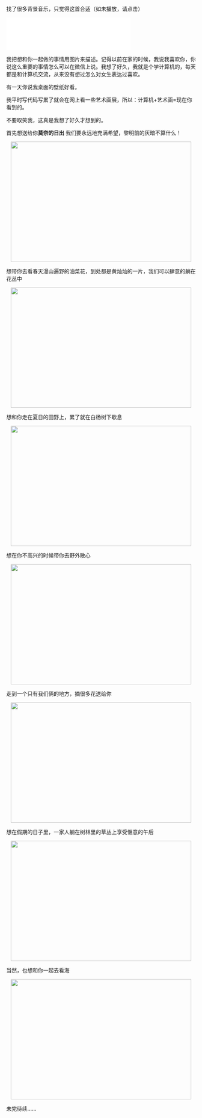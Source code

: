 找了很多背景音乐，只觉得这首合适（如未播放，请点击）
<iframe frameborder="no" border="0" marginwidth="0" marginheight="0" width=330 height=86 src="//music.163.com/outchain/player?type=2&id=26908739&auto=1&height=66"></iframe>


我把想和你一起做的事情用图片来描述。记得以前在家的时候，我说我喜欢你，你说这么重要的事情怎么可以在微信上说。我想了好久，我就是个学计算机的，每天都是和计算机交流，从来没有想过怎么对女生表达过喜欢。

有一天你说我桌面的壁纸好看。

我平时写代码写累了就会在网上看一些艺术画展，所以：计算机+艺术画=现在你看到的。

不要取笑我，这真是我想了好久才想到的。


首先想送给你**莫奈的日出** 我们要永远地充满希望，黎明前的灰暗不算什么！
<div style="text-align:center"><img src="https://pic1.zhimg.com/v2-641fcf90c0cce22af1bb99d8018c5633_1440w.jpg?source=172ae18b" width = "480" height = "320" align=center/></div>

想带你去看春天漫山遍野的油菜花，到处都是黄灿灿的一片，我们可以肆意的躺在花丛中
<div style="text-align:center"><img src="https://gimg2.baidu.com/image_search/src=http%3A%2F%2Fnimg.ws.126.net%2F%3Furl%3Dhttp%3A%2F%2Fdingyue.ws.126.net%2F2021%2F0612%2F33fc7152j00quk9yf003xc000m800g5m.jpg%26thumbnail%3D650x2147483647%26quality%3D80%26type%3Djpg&refer=http%3A%2F%2Fnimg.ws.126.net&app=2002&size=f9999,10000&q=a80&n=0&g=0n&fmt=auto?sec=1650281196&t=380ff4bce429f7f2db473537a603f65c" width = "480" height = "320" align=center/></div>

想和你走在夏日的田野上，累了就在白杨树下歇息
<div style="text-align:center"><img src="https://gimg2.baidu.com/image_search/src=http%3A%2F%2Fimg2.027art.cn%2Fimg%2F2020%2F09%2F28%2F1601280644969122.jpg&refer=http%3A%2F%2Fimg2.027art.cn&app=2002&size=f9999,10000&q=a80&n=0&g=0n&fmt=auto?sec=1650281179&t=902ad6b9147c79c8cfd686b77c4d92cf" width = "480" height = "320" align=center/></div>

想在你不高兴的时候带你去野外散心
<div style="text-align:center"><img src="https://gimg2.baidu.com/image_search/src=http%3A%2F%2Fb-ssl.duitang.com%2Fuploads%2Fitem%2F201603%2F30%2F20160330203228_cEafL.thumb.700_0.jpeg&refer=http%3A%2F%2Fb-ssl.duitang.com&app=2002&size=f9999,10000&q=a80&n=0&g=0n&fmt=auto?sec=1650281285&t=7e30dcd5e8a7d3a69323247a1b8c0d5a" width = "480" height = "320" align=center/></div>

走到一个只有我们俩的地方，摘很多花送给你
<div style="text-align:center"><img src="https://gimg2.baidu.com/image_search/src=http%3A%2F%2F5b0988e595225.cdn.sohucs.com%2Fimages%2F20180206%2F4182bd9555b34a7aa3c17385d996e0fa.jpeg&refer=http%3A%2F%2F5b0988e595225.cdn.sohucs.com&app=2002&size=f9999,10000&q=a80&n=0&g=0n&fmt=auto?sec=1650281365&t=0fc30051834ee5e475578350085a9ee0" width = "480" height = "320" align=center/></div>

想在假期的日子里，一家人躺在树林里的草丛上享受惬意的午后
<div style="text-align:center"><img src="https://pica.zhimg.com/80/v2-eda7020ddcd156d429e1285553dd31fd_720w.jpg?source=1940ef5c" width = "480" height = "320" align=center/></div>

当然，也想和你一起去看海
<div style="text-align:center"><img src="https://pic2.zhimg.com/80/v2-66e5a82bf80d854de40d47f25e42fc61_720w.jpg?source=1940ef5c" width = "480" height = "320" align=center/></div>

未完待续……
